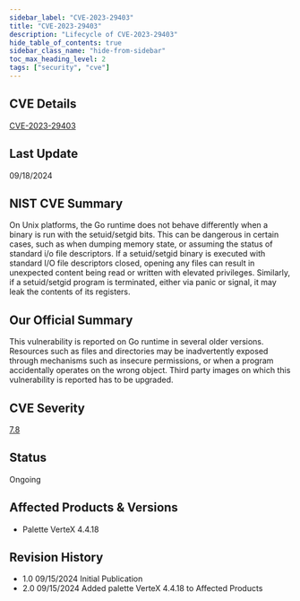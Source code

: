 ```yaml
---
sidebar_label: "CVE-2023-29403"
title: "CVE-2023-29403"
description: "Lifecycle of CVE-2023-29403"
hide_table_of_contents: true
sidebar_class_name: "hide-from-sidebar"
toc_max_heading_level: 2
tags: ["security", "cve"]
---
```


## CVE Details

[CVE-2023-29403](https://nvd.nist.gov/vuln/detail/CVE-2023-29403)

## Last Update

09/18/2024

## NIST CVE Summary

On Unix platforms, the Go runtime does not behave differently when a binary is run with the setuid/setgid bits. This can
be dangerous in certain cases, such as when dumping memory state, or assuming the status of standard i/o file
descriptors. If a setuid/setgid binary is executed with standard I/O file descriptors closed, opening any files can
result in unexpected content being read or written with elevated privileges. Similarly, if a setuid/setgid program is
terminated, either via panic or signal, it may leak the contents of its registers.

## Our Official Summary

This vulnerability is reported on Go runtime in several older versions. Resources such as files and directories may be inadvertently exposed through mechanisms such as
insecure permissions, or when a program accidentally operates on the wrong object. Third party images on which this vulnerability is reported has to be upgraded.

## CVE Severity

[7.8](https://nvd.nist.gov/vuln/detail/CVE-2023-29403)

## Status

Ongoing

## Affected Products & Versions

- Palette VerteX 4.4.18

## Revision History

- 1.0 09/15/2024 Initial Publication
- 2.0 09/15/2024 Added palette VerteX 4.4.18 to Affected Products
